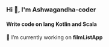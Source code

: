 <h3 align="left">Hi 👋, I'm Ashwagandha-coder</h3>
<h4 align="left">Write code on lang Kotlin and Scala</h4>


 🔭 I’m currently working on **filmListApp**

